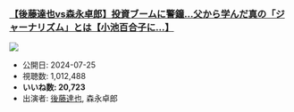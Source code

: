 ### [【後藤達也vs森永卓郎】投資ブームに警鐘…父から学んだ真の「ジャーナリズム」とは【小池百合子に...】](https://www.youtube.com/watch?v=qWE1MsRmb7k)
[![](https://img.youtube.com/vi/qWE1MsRmb7k/sddefault.jpg)](https://www.youtube.com/watch?v=qWE1MsRmb7k)
-   公開日: 2024-07-25
-   視聴数: 1,012,488
-   **いいね数: 20,723**
-   出演者: [後藤達也](/rehacq_fan/people/後藤達也 "wikilink"), 森永卓郎
